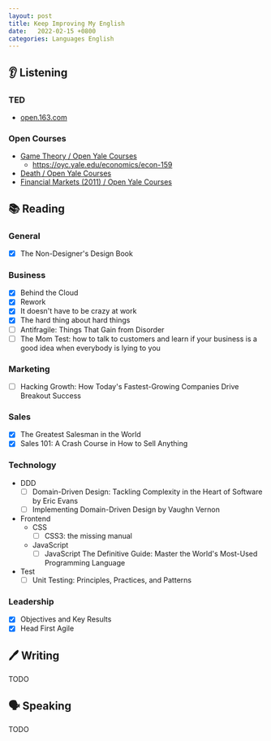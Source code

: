 ```yaml
---
layout: post
title: Keep Improving My English
date:   2022-02-15 +0800
categories: Languages English
---
```


## 👂 Listening

### TED

* [open.163.com](https://open.163.com/ted/)

### Open Courses
* [Game Theory / Open Yale Courses](https://open.163.com/newview/movie/courseintro?newurl=M6GOEJOME)
    * https://oyc.yale.edu/economics/econ-159
* [Death / Open Yale Courses](https://open.163.com/newview/movie/free?pid=VESABR1O3&mid=EESABR1P1)
* [Financial Markets (2011) / Open Yale Courses](https://open.163.com/newview/movie/free?pid=XEV91FJR3&mid=YEV91FPC3)

## 📚 Reading

### General
* [x] The Non-Designer's Design Book

### Business
* [x] Behind the Cloud
* [x] Rework
* [x] It doesn't have to be crazy at work
* [x] The hard thing about hard things
* [ ] Antifragile: Things That Gain from Disorder
* [ ] The Mom Test: how to talk to customers and learn if your business is a good idea when everybody is lying to you

### Marketing
* [ ] Hacking Growth: How Today's Fastest-Growing Companies Drive Breakout Success

### Sales
* [x] The Greatest Salesman in the World
* [x] Sales 101: A Crash Course in How to Sell Anything

### Technology
* DDD
    * [ ] Domain-Driven Design: Tackling Complexity in the Heart of Software by Eric Evans
    * [ ] Implementing Domain-Driven Design by Vaughn Vernon
* Frontend
    * CSS
        * [ ] CSS3: the missing manual
    * JavaScript
        * [ ] JavaScript The Definitive Guide: Master the World's Most-Used Programming Language
* Test
    * [ ] Unit Testing: Principles, Practices, and Patterns

### Leadership
* [x] Objectives and Key Results
* [x] Head First Agile

## 🖊️ Writing

TODO

## 🗣️ Speaking

TODO
